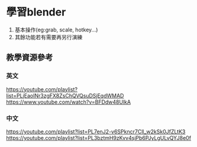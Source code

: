 # 學習blender
  1. 基本操作(eg:grab, scale, hotkey...)  
  2. 其餘功能若有需要再另行演練
## 教學資源參考
  ### 英文
  https://youtube.com/playlist?list=PLjEaoINr3zgFX8ZsChQVQsuDSjEqdWMAD  
  https://www.youtube.com/watch?v=BFDdw48UlkA
  ### 中文
  https://youtube.com/playlist?list=PL7enJ2-v6SPkncr7Cll_w2kSk0JfZLtK3  
  https://youtube.com/playlist?list=PL3bztmH9zKvv4sjPb6PJyLgULvQYJ8e0f

